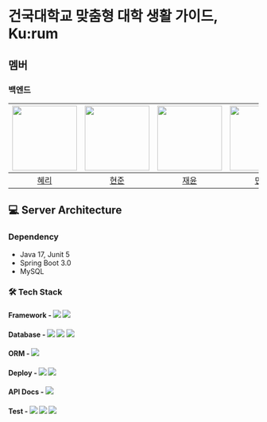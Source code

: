 # 건국대학교 맞춤형 대학 생활 가이드, Ku:rum

## 멤버

### 백엔드

| <img src="https://avatars.githubusercontent.com/Hyeri1ee" width="130" height="130"> | <img src="https://avatars.githubusercontent.com/buzz0331" width="130" height="130"> |   <img src="https://avatars.githubusercontent.com/tintin010" height="130">   | <img src="https://avatars.githubusercontent.com/kmw10693" width="130" height="130">  |
|:-----------------------------------------------------------------------------------------:|:-----------------------------------------------------------------------------------------:|:--------------------------------------------------------------------------------------:|:-----------------------------------------------------------------------------------------:|
|                              [혜리](https://github.com/Hyeri1ee)                               |                             [현준](https://github.com/buzz0331)                              |                          [재윤](https://github.com/tintin010)                              |                          [민우](https://github.com/kmw10693)                           |

## 💻 Server Architecture

### Dependency
- Java 17, Junit 5
- Spring Boot 3.0
- MySQL

### 🛠️ Tech Stack
#### Framework - <img src="https://img.shields.io/badge/Spring Boot-6DB33F?style=for-the-social&logo=Spring Boot&logoColor=white">  <img src="https://img.shields.io/badge/Gradle-02303A?style=for-the-social&logo=Gradle&logoColor=white">
#### Database - <img src ="https://img.shields.io/badge/H2 Database-blue"> <img src="https://img.shields.io/badge/Amazon RDS for MySQL-527FFF?style=for-the-sociak&logo=Amazon RDS&logoColor=white"> <img src="https://img.shields.io/badge/Amazon Elasticache for Redis-DC382D?style=for-the-sociak&logo=redis&logoColor=white">  
#### ORM - <img src="https://img.shields.io/badge/Spring Data JPA-6DB33F?style=for-the-social&logo=Databricks&logoColor=white">
#### Deploy - <img src="https://img.shields.io/badge/Github Actions-2088FF?style=for-the-sociak&logo=githubactions&logoColor=white"> <img src="https://img.shields.io/badge/Docker-2496ED?style=for-the-sociak&logo=docker&logoColor=white">
#### API Docs - <img src ="https://img.shields.io/badge/restdocs-green">
#### Test - <img src="https://img.shields.io/badge/JUnit5-25A162?style=for-the-sociak&logo=junit5&logoColor=white"> <img src="https://img.shields.io/badge/RestAssured-25A162"> <img src="https://img.shields.io/badge/CodeCov-F01F7A?style=for-the-sociak&logo=codecov&logoColor=white">

